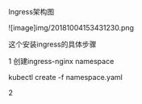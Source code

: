 Ingress架构图

![image]img/20181004153431230.png

这个安装ingress的具体步骤

1 创建ingress-nginx namespace

kubectl create -f namespace.yaml

2 
